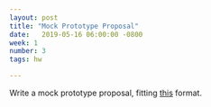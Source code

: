 ```yaml
---
layout: post
title: "Mock Prototype Proposal"
date:   2019-05-16 06:00:00 -0800
week: 1
number: 3
tags: hw

---
```


Write a mock prototype proposal, fitting [this]({{site.url}}2019/05/15/proposals.html) format.
